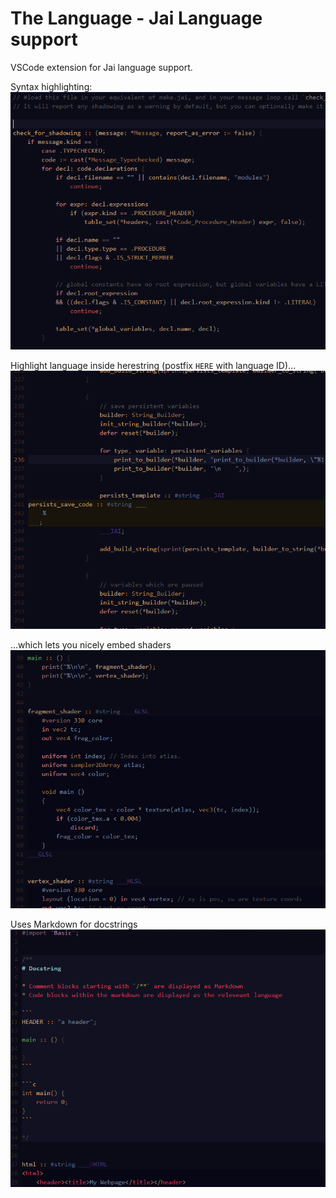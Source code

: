 # The Language - Jai Language support

VSCode extension for Jai language support.

Syntax highlighting:
![Screenshot](media/screenshot1.png)

Highlight language inside herestring (postfix `HERE` with language ID)...
![Screenshot](media/screenshot2.png)

...which lets you nicely embed shaders
![Screenshot](media/screenshot3.png)

Uses Markdown for docstrings
![Screenshot](media/screenshot4.png)
